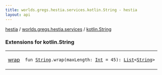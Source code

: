 ```yaml
---
title: worlds.gregs.hestia.services.kotlin.String - hestia
layout: api
---
```


<div class='api-docs-breadcrumbs'><a href="../../index.html">hestia</a> / <a href="../index.html">worlds.gregs.hestia.services</a> / <a href="./index.html">kotlin.String</a></div>

### Extensions for kotlin.String

<table class="api-docs-table">
<tbody>
<tr>
<td markdown="1">

<a href="wrap.html">wrap</a>


</td>
<td markdown="1">
<div class="signature"><code><span class="keyword">fun </span><a href="https://kotlinlang.org/api/latest/jvm/stdlib/kotlin/-string/index.html"><span class="identifier">String</span></a><span class="symbol">.</span><span class="identifier">wrap</span><span class="symbol">(</span><span class="parameterName" id="worlds.gregs.hestia.services$wrap(kotlin.String, kotlin.Int)/maxLength">maxLength</span><span class="symbol">:</span>&nbsp;<a href="https://kotlinlang.org/api/latest/jvm/stdlib/kotlin/-int/index.html"><span class="identifier">Int</span></a>&nbsp;<span class="symbol">=</span>&nbsp;45<span class="symbol">)</span><span class="symbol">: </span><a href="https://kotlinlang.org/api/latest/jvm/stdlib/kotlin.collections/-list/index.html"><span class="identifier">List</span></a><span class="symbol">&lt;</span><a href="https://kotlinlang.org/api/latest/jvm/stdlib/kotlin/-string/index.html"><span class="identifier">String</span></a><span class="symbol">&gt;</span></code></div>

</td>
</tr>
</tbody>
</table>
